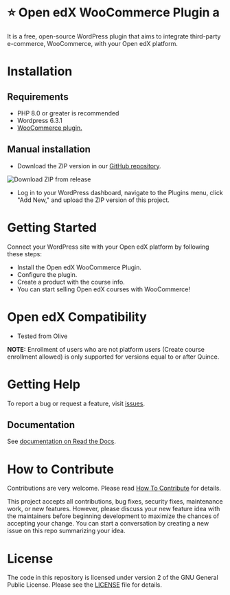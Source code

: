 # ⭐ Open edX WooCommerce Plugin a

It is a free, open-source WordPress plugin that aims to integrate third-party e-commerce, WooCommerce, with your Open edX platform.

# Installation

## Requirements

- PHP 8.0 or greater is recommended
- Wordpress 6.3.1
- [WooCommerce plugin.](https://wordpress.org/plugins/woocommerce)

## Manual installation

- Download the ZIP version in our [GitHub repository](https://github.com/eduNEXT/openedx-woocommerce-plugin/releases).

<img src="https://i.ibb.co/YTSLYf4/zip-from-release.png" alt="Download ZIP from release">

- Log in to your WordPress dashboard, navigate to the Plugins menu, click "Add New," and upload the ZIP version of this project.

<!---
In the search field, type "Open edX WooCommerce Plugin," then click "Search Plugins." Once you've found us, you can view its details and install it by clicking "Install Now," WordPress will take it from there.
-->


# Getting Started

Connect your WordPress site with your Open edX platform by following these steps:
- Install the Open edX WooCommerce Plugin.
- Configure the plugin.
- Create a product with the course info.
- You can start selling Open edX courses with WooCommerce!


# Open edX Compatibility

- Tested from Olive

**NOTE:** Enrollment of users who are not platform users (Create course enrollment allowed) is only supported for versions equal to or after Quince.

# Getting Help

To report a bug or request a feature, visit [issues](https://github.com/eduNEXT/openedx-woocommerce-plugin/issues).


## Documentation

See [documentation on Read the Docs](https://edunext-docs-openedx-woocommerce-plugin.readthedocs-hosted.com/en/latest/index.html).


# How to Contribute

Contributions are very welcome. Please read [How To Contribute](https://openedx.atlassian.net/wiki/spaces/COMM/pages/941457737/How+to+Start+Contributing+Code) for details.

This project accepts all contributions, bug fixes, security fixes, maintenance work, or new features. However, please discuss your new feature idea with the maintainers before beginning development to maximize the chances of accepting your change. You can start a conversation by creating a new issue on this repo summarizing your idea.

# License

The code in this repository is licensed under version 2 of the GNU General Public License. Please see the [LICENSE](LICENSE.txt) file for details.
